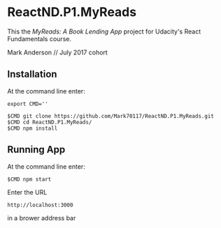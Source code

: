 # ReactND.P1.MyReads

This the _MyReads: A Book Lending App_ project for Udacity's React Fundamentals course.

Mark Anderson // July 2017 cohort

## Installation 

At the command line enter:
```
export CMD=''

$CMD git clone https://github.com/Mark70117/ReactND.P1.MyReads.git
$CMD cd ReactND.P1.MyReads/
$CMD npm install
```

## Running App
At the command line enter:
```
$CMD npm start
```

Enter the URL
```
http://localhost:3000
```
in a brower address bar


